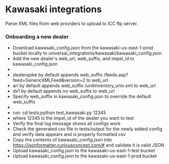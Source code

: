 # Kawasaki integrations
Parse XML files from web providers to upload to ICC ftp server.

### Onboarding a new dealer
- Download kawasaki_config.json from the kawasaki-us-east-1-prod bucket locally to universal_integrations/kawasaki/kawasaki_config.json
- Add the new dealer's web_url, web_suffix, and impel_id to kawasaki_config.json
-
- dealerspike by default appends web_suffix /feeds.asp?feed=GenericXMLFeed&version=2 to web_url
- ari by default appends web_suffix /unitinventory_univ.xml to web_url
- dx1 by default appends no web_suffix to web_url
- Specify web_suffix in kawasaki_config.json to override the default web_suffix
- 
- run: cd tests;python test_kawasaki.py 12345
- where 12345 is the impel_id of the dealer you want to test
- Verify the final log message shows all configs work
- Check the generated csv file in tests/output for the newly added config and verify data appears and is properly formatted csv
- Copy the contents of kawasaki_config.json into https://jsonformatter.curiousconcept.com/# and validate it is valid JSON
- Upload kawasaki_config.json to the kawasaki-us-east-1-test bucket
- Upload kawasaki_config.json to the kawasaki-us-east-1-prod bucket
